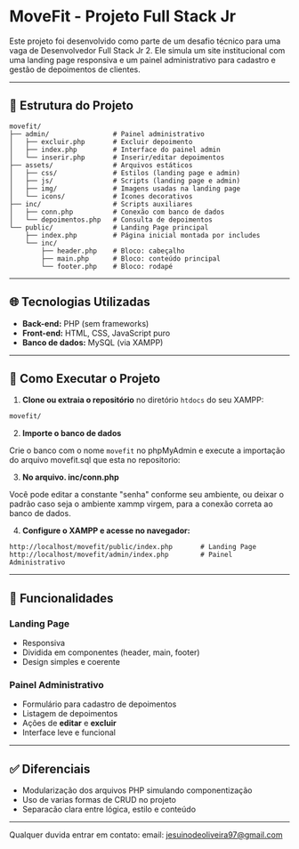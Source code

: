 # MoveFit - Projeto Full Stack Jr

Este projeto foi desenvolvido como parte de um desafio técnico para uma vaga de Desenvolvedor Full Stack Jr 2. Ele simula um site institucional com uma landing page responsiva e um painel administrativo para cadastro e gestão de depoimentos de clientes.

---

## 📂 Estrutura do Projeto

```
movefit/
├── admin/                # Painel administrativo
│   ├── excluir.php       # Excluir depoimento
│   ├── index.php         # Interface do painel admin
│   └── inserir.php       # Inserir/editar depoimentos 
├── assets/               # Arquivos estáticos
│   ├── css/              # Estilos (landing page e admin)
│   ├── js/               # Scripts (landing page e admin)
│   ├── img/              # Imagens usadas na landing page
│   └── icons/            # Ícones decorativos
├── inc/                  # Scripts auxiliares
│   ├── conn.php          # Conexão com banco de dados
│   └── depoimentos.php   # Consulta de depoimentos
└── public/               # Landing Page principal
    ├── index.php         # Página inicial montada por includes
    └── inc/
        ├── header.php    # Bloco: cabeçalho
        ├── main.php      # Bloco: conteúdo principal
        └── footer.php    # Bloco: rodapé
```

---

## 🌐 Tecnologias Utilizadas

- **Back-end:** PHP (sem frameworks)
- **Front-end:** HTML, CSS, JavaScript puro
- **Banco de dados:** MySQL (via XAMPP)

---

## 🔧 Como Executar o Projeto

1. **Clone ou extraia o repositório** no diretório `htdocs` do seu XAMPP:

```bash
movefit/
```

2. **Importe o banco de dados**

Crie o banco com o nome `movefit` no phpMyAdmin e execute a importação do arquivo movefit.sql que esta no repositorio:


3. **No arquivo. inc/conn.php**

Você pode editar a constante "senha" conforme seu ambiente, ou deixar o padrão caso seja o ambiente xammp virgem, para a conexão correta ao banco de dados.


4. **Configure o XAMPP e acesse no navegador:**

```
http://localhost/movefit/public/index.php       # Landing Page
http://localhost/movefit/admin/index.php        # Painel Administrativo
```

---

## 📄 Funcionalidades

### Landing Page
- Responsiva
- Dividida em componentes (header, main, footer)
- Design simples e coerente

### Painel Administrativo
- Formulário para cadastro de depoimentos
- Listagem de depoimentos
- Ações de **editar** e **excluir**
- Interface leve e funcional

---

## ✅ Diferenciais

- Modularização dos arquivos PHP simulando componentização
- Uso de varias formas de CRUD no projeto
- Separacão clara entre lógica, estilo e conteúdo

---

Qualquer duvida entrar em contato:
email:  jesuinodeoliveira97@gmail.com

